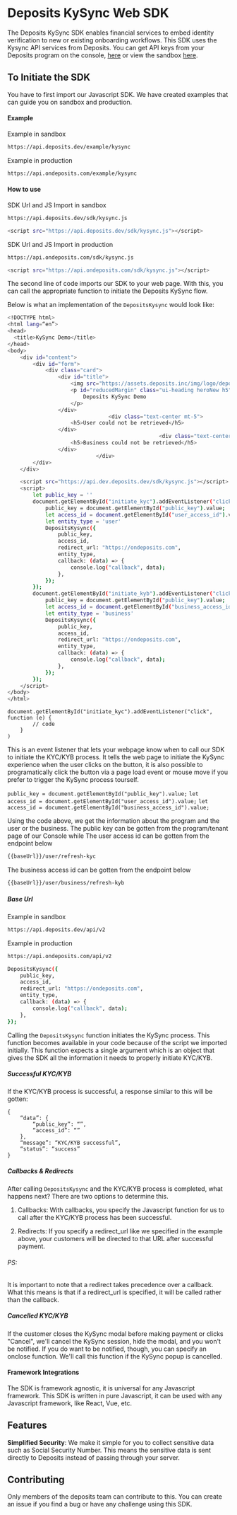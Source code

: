 # Deposits KySync Web SDK



The Deposits KySync SDK enables financial services to embed identity verification to new or existing onboarding workflows. This SDK uses the Kysync API services from Deposits. You can get API keys from your Deposits program on the console, [here](https://launch.new) or view the sandbox [here](https://kysync-web.deposits.dev/).

  

## To Initiate the SDK
You have to first import our Javascript SDK. We have created examples that can guide you on sandbox and production.

#### Example

Example in sandbox
```sh
https://api.deposits.dev/example/kysync
```
Example in production
```sh
https://api.ondeposits.com/example/kysync
```

#### How to use

SDK Url and JS Import in sandbox
```sh
https://api.deposits.dev/sdk/kysync.js

<script src="https://api.deposits.dev/sdk/kysync.js"></script>
```
SDK Url and JS Import in production
```sh
https://api.ondeposits.com/sdk/kysync.js

<script src="https://api.ondeposits.com/sdk/kysync.js"></script>
```

The second line of code imports our SDK to your web page. With this, you can call the appropriate function to initiate the Deposits KySync flow.
  

Below is what an implementation of the `DepositsKysync` would look like:

```sh
<!DOCTYPE html>
<html lang=“en”>
<head>
  <title>KySync Demo</title>
</head>
<body>
    <div id="content">
        <div id="form">
            <div class="card">
                <div id="title">
                    <img src="https://assets.deposits.inc/img/logo/deposits_square/png/logo_main.png" alt="deposits.dev" />
                    <p id="reducedMargin" class="ui-heading heroNew h5">
                        Deposits KySync Demo
                    </p>
                </div>
                                <div class="text-center mt-5">
                    <h5>User could not be retrieved</h5>
                </div>
                                                <div class="text-center">
                    <h5>Business could not be retrieved</h5>
                </div>
                            </div>
        </div>
    </div>

    <script src="https://api.dev.deposits.dev/sdk/kysync.js"></script>
    <script>
        let public_key = ''
        document.getElementById("initiate_kyc").addEventListener("click", function(e) {
            public_key = document.getElementById("public_key").value;
            let access_id = document.getElementById("user_access_id").value;
            let entity_type = 'user'
            DepositsKysync({
                public_key,
                access_id,
                redirect_url: "https://ondeposits.com",
                entity_type,
                callback: (data) => {
                    console.log("callback", data);
                },
            });
        });
        document.getElementById("initiate_kyb").addEventListener("click", function(e) {
            public_key = document.getElementById("public_key").value;
            let access_id = document.getElementById("business_access_id").value;
            let entity_type = 'business'
            DepositsKysync({
                public_key,
                access_id,
                redirect_url: "https://ondeposits.com",
                entity_type,
                callback: (data) => {
                    console.log("callback", data);
                },
            });
        });
    </script>
</body>
</html>

```

```
document.getElementById("initiate_kyc").addEventListener("click", function (e) {
        // code
    }
)
```

This is an event listener that lets your webpage know when to call our SDK to initiate the KYC/KYB process. It tells the web page to initiate the KySync experience when the user clicks on the button, it is also possible to programatically click the button via a page load event or mouse move if you prefer to trigger the KySync process tourself.

`public_key = document.getElementById("public_key").value;`
`let access_id = document.getElementById("user_access_id").value;`
`let access_id = document.getElementById("business_access_id").value;`

Using the code above, we get the information about the program and the user or the business. 
The public key can be gotten from the program/tenant page of our Console while 
The user access id can be gotten from the endpoint below
```sh
{{baseUrl}}/user/refresh-kyc
```
The business access id can be gotten from the endpoint below
```sh
{{baseUrl}}/user/business/refresh-kyb
```
##### Base Url
Example in sandbox
```sh
https://api.deposits.dev/api/v2
```
Example in production
```sh
https://api.ondeposits.com/api/v2
```

```sh
DepositsKysync({
    public_key,
    access_id,
    redirect_url: "https://ondeposits.com",
    entity_type,
    callback: (data) => {
        console.log("callback", data);
    },
});
```

Calling the `DepositsKysync` function initiates the KySync process. This function becomes available in your code because of the script we imported initially. This function expects a single argument which is an object that gives the SDK all the information it needs to properly initiate KYC/KYB.
  
##### Successful KYC/KYB
If the KYC/KYB process is successful, a response similar to this will be gotten:

```
{
	“data”: {
		“public_key”: “”,
		“access_id”: “”
	},
	“message”: “KYC/KYB successful”,
	“status”: “success”
}
```

##### Callbacks & Redirects
After calling `DepositsKysync` and the KYC/KYB process is completed, what happens next?
There are two options to determine this.

1. Callbacks: With callbacks, you specify the Javascript function for us to call after the KYC/KYB process has been successful.

2. Redirects: If you specify a redirect_url like we specified in the example above, your customers will be directed to that URL after successful payment.

###### PS: 
It is important to note that a redirect takes precedence over a callback. What this means is that if a redirect_url is specified, it will be called rather than the callback.

##### Cancelled KYC/KYB
If the customer closes the KySync modal before making payment or clicks "Cancel", we'll cancel the KySync session, hide the modal, and you won't be notified. If you do want to be notified, though, you can specify an onclose function. We'll call this function if the KySync popup is cancelled.

  
#### Framework Integrations
The SDK is framework agnostic, it is universal for any Javascript framework. This SDK is written in pure Javascript, it can be used with any Javascript framework, like React, Vue, etc.
  

## Features

**Simplified Security**: We make it simple for you to collect sensitive data such as Social Security Number. This means the sensitive data is sent directly to Deposits instead of passing through your server.

  

## Contributing

Only members of the deposits team can contribute to this. You can create an issue if you find a bug or have any challenge using this SDK.

